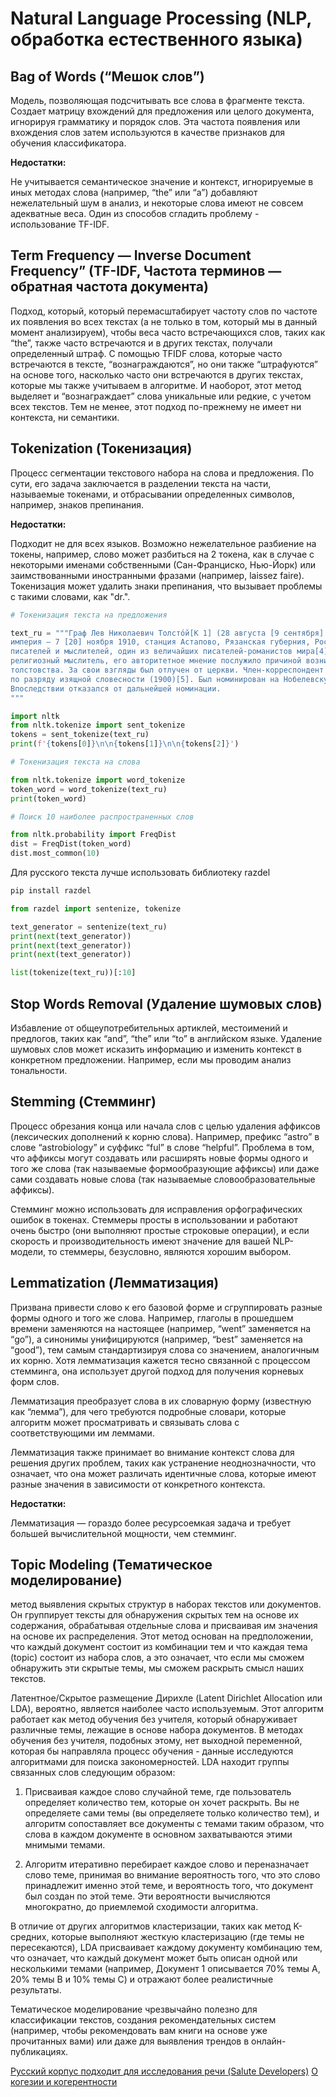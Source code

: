 # Natural Language Processing (NLP, обработка естественного языка)
## Bag of Words (“Мешок слов”)
Модель, позволяющая подсчитывать все слова в фрагменте текста. Cоздает матрицу вхождений для предложения или целого документа, игнорируя грамматику и порядок слов. Эта частота появления или вхождения слов затем используются в качестве признаков для обучения классификатора.

**Недостатки:**

Не учитывается семантическое значение и контекст, игнорируемые в иных методах слова (например, “the” или “a”) добавляют нежелательный шум в анализ, и некоторые слова имеют не совсем адекватные веса. Один из способов сгладить проблему - использование TF-IDF. 

## Term Frequency — Inverse Document Frequency” (TF-IDF, Частота терминов — обратная частота документа)
Подход, который, который перемасштабирует частоту слов по частоте их появления во всех текстах (а не только в том, который мы в данный момент анализируем), чтобы веса часто встречающихся слов, таких как “the”, также часто встречаются и в других текстах, получали определенный штраф. С помощью TFIDF слова, которые часто встречаются в тексте, “вознаграждаются”, но они также “штрафуются” на основе того, насколько часто они встречаются в других текстах, которые мы также учитываем в алгоритме. И наоборот, этот метод выделяет и “вознаграждает” слова уникальные или редкие, с учетом всех текстов. Тем не менее, этот подход по-прежнему не имеет ни контекста, ни семантики.

## Tokenization (Токенизация)
Процесс сегментации текстового набора на слова и предложения. По сути, его задача заключается в разделении текста на части, называемые токенами, и отбрасывании определенных символов, например, знаков препинания.

**Недостатки:**

Подходит не для всех языков. Возможно нежелательное разбиение на токены, например, слово может разбиться на 2 токена, как в случае с некоторыми именами собственными (Сан-Франциско, Нью-Йорк) или заимствованными иностранными фразами (например, laissez faire). Токенизация может удалить знаки препинания, что вызывает проблемы с такими словами, как "dr.".

```python
# Токенизация текста на предложения

text_ru = """Граф Лев Николаевич Толсто́й[К 1] (28 августа [9 сентября] 1828, Ясная Поляна, Тульская губерния, Российская 
империя — 7 [20] ноября 1910, станция Астапово, Рязанская губерния, Российская империя) — один из наиболее известных русских 
писателей и мыслителей, один из величайших писателей-романистов мира[4]. Участник обороны Севастополя. Просветитель, публицист, 
религиозный мыслитель, его авторитетное мнение послужило причиной возникновения нового религиозно-нравственного течения — 
толстовства. За свои взгляды был отлучен от церкви. Член-корреспондент Императорской Академии наук (1873), почётный академик 
по разряду изящной словесности (1900)[5]. Был номинирован на Нобелевскую премию по литературе (1902, 1903, 1904, 1905). 
Впоследствии отказался от дальнейшей номинации.
"""

import nltk
from nltk.tokenize import sent_tokenize
tokens = sent_tokenize(text_ru)
print(f'{tokens[0]}\n\n{tokens[1]}\n\n{tokens[2]}')
```
```python
# Токенизация текста на слова

from nltk.tokenize import word_tokenize
token_word = word_tokenize(text_ru)
print(token_word)
```
```python
# Поиск 10 наиболее распространенных слов

from nltk.probability import FreqDist
dist = FreqDist(token_word)
dist.most_common(10)
```
Для русского текста лучше использовать библиотеку razdel
```python
pip install razdel

from razdel import sentenize, tokenize

text_generator = sentenize(text_ru)
print(next(text_generator))
print(next(text_generator))
print(next(text_generator))

list(tokenize(text_ru))[:10]
```

## Stop Words Removal (Удаление шумовых слов)
Избавление от общеупотребительных артиклей, местоимений и предлогов, таких как “and”, “the” или “to” в английском языке. Удаление шумовых слов может исказить информацию и изменить контекст в конкретном предложении. Например, если мы проводим анализ тональности.

## Stemming (Стемминг)
Процесс обрезания конца или начала слов с целью удаления аффиксов (лексических дополнений к корню слова). Например, префикс “astro” в слове “astrobiology” и суффикс “ful” в слове “helpful”. Проблема в том, что аффиксы могут создавать или расширять новые формы одного и того же слова (так называемые формообразующие аффиксы) или даже сами создавать новые слова (так называемые словообразовательные аффиксы). 

Стемминг можно использовать для исправления орфографических ошибок в токенах. Стеммеры просты в использовании и работают очень быстро (они выполняют простые строковые операции), и если скорость и производительность имеют значение для вашей NLP-модели, то стеммеры, безусловно, являются хорошим выбором.

## Lemmatization (Лемматизация)
Призвана привести слово к его базовой форме и сгруппировать разные формы одного и того же слова. Например, глаголы в прошедшем времени заменяются на настоящее (например, “went” заменяется на “go”), а синонимы унифицируются (например, “best” заменяется на “good”), тем самым стандартизируя слова со значением, аналогичным их корню. Хотя лемматизация кажется тесно связанной с процессом стемминга, она использует другой подход для получения корневых форм слов.

Лемматизация преобразует слова в их словарную форму (известную как “лемма”), для чего требуются подробные словари, которые алгоритм может просматривать и связывать слова с соответствующими им леммами.

Лемматизация также принимает во внимание контекст слова для решения других проблем, таких как устранение неоднозначности, что означает, что она может различать идентичные слова, которые имеют разные значения в зависимости от конкретного контекста. 

**Недостатки:**

Лемматизация — гораздо более ресурсоемкая задача и требует большей вычислительной мощности, чем стемминг.

## Topic Modeling (Тематическое моделирование)
метод выявления скрытых структур в наборах текстов или документов. Он группирует тексты для обнаружения скрытых тем на основе их содержания, обрабатывая отдельные слова и присваивая им значения на основе их распределения. Этот метод основан на предположении, что каждый документ состоит из комбинации тем и что каждая тема (topic) состоит из набора слов, а это означает, что если мы сможем обнаружить эти скрытые темы, мы сможем раскрыть смысл наших текстов.

Латентное/Скрытое размещение Дирихле (Latent Dirichlet Allocation или LDA), вероятно, является наиболее часто используемым. Этот алгоритм работает как метод обучения без учителя, который обнаруживает различные темы, лежащие в основе набора документов. В методах обучения без учителя, подобных этому, нет выходной переменной, которая бы направляла процесс обучения - данные исследуются алгоритмами для поиска закономерностей. LDA находит группы связанных слов следующим образом:

1. Присваивая каждое слово случайной теме, где пользователь определяет количество тем, которые он хочет раскрыть. Вы не определяете сами темы (вы определяете только количество тем), и алгоритм сопоставляет все документы с темами таким образом, что слова в каждом документе в основном захватываются этими мнимыми темами.

2. Алгоритм итеративно перебирает каждое слово и переназначает слово теме, принимая во внимание вероятность того, что это слово принадлежит именно этой теме, и вероятность того, что документ был создан по этой теме. Эти вероятности вычисляются многократно, до приемлемой сходимости алгоритма.

В отличие от других алгоритмов кластеризации, таких как метод K-средних, которые выполняют жесткую кластеризацию (где темы не пересекаются), LDA присваивает каждому документу комбинацию тем, что означает, что каждый документ может быть описан одной или несколькими темами (например, Документ 1 описывается 70% темы A, 20% темы B и 10% темы C) и отражают более реалистичные результаты.


Тематическое моделирование чрезвычайно полезно для классификации текстов, создания рекомендательных систем (например, чтобы рекомендовать вам книги на основе уже прочитанных вами) или даже для выявления трендов в онлайн-публикациях.

[Русский корпус подходит для исследования речи (Salute Developers)](https://github.com/salute-developers/golos)
[О когезии и когерентности](https://habr.com/ru/post/711054/)
